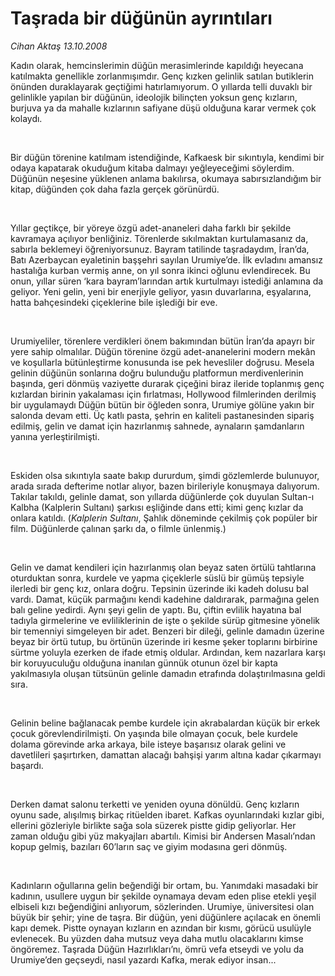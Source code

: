 # Taşrada bir düğünün ayrıntıları

*Cihan Aktaş 13.10.2008*

<div class="taraf_structure_2col_1zq">
<div class="margen_n">



 <p></p><p>Kadın olarak, hemcinslerimin düğün merasimlerinde kapıldığı heyecana katılmakta genellikle zorlanmışımdır. Genç kızken gelinlik satılan butiklerin önünden duraklayarak geçtiğimi hatırlamıyorum. O yıllarda telli duvaklı bir gelinlikle yapılan bir düğünün, ideolojik bilinçten yoksun genç kızların, burjuva ya da mahalle kızlarının safiyane düşü olduğuna karar vermek çok kolaydı. </p><br/>
<p>Bir düğün törenine katılmam istendiğinde, Kafkaesk bir sıkıntıyla, kendimi bir odaya kapatarak okuduğum kitaba dalmayı yeğleyeceğimi söylerdim. Düğünün neşesine yüklenen anlama bakılırsa, okumaya sabırsızlandığım bir kitap, düğünden çok daha fazla gerçek görünürdü. </p><br/>
<p>Yıllar geçtikçe, bir yöreye özgü adet-ananeleri daha farklı bir şekilde kavramaya açılıyor benliğiniz. Törenlerde sıkılmaktan kurtulamasanız da, sabırla beklemeyi öğreniyorsunuz. Bayram tatilinde taşradaydım, İran’da, Batı Azerbaycan eyaletinin başşehri sayılan Urumiye’de. İlk evladını amansız hastalığa kurban vermiş anne, on yıl sonra ikinci oğlunu evlendirecek. Bu onun, yıllar süren ‘kara bayram’larından artık kurtulmayı istediği anlamına da geliyor. Yeni gelin, yeni bir enerjiyle geliyor, yasın duvarlarına, eşyalarına, hatta bahçesindeki çiçeklerine bile işlediği bir eve. </p><br/>
<p>Urumiyeliler, törenlere verdikleri önem bakımından bütün İran’da apayrı bir yere sahip olmalılar. Düğün törenine özgü adet-ananelerini modern mekân ve koşullarla bütünleştirme konusunda ise pek hevesliler doğrusu. Mesela gelinin düğünün sonlarına doğru bulunduğu platformun merdivenlerinin başında, geri dönmüş vaziyette durarak çiçeğini biraz ileride toplanmış genç kızlardan birinin yakalaması için fırlatması, Hollywood filmlerinden derilmiş bir uygulamaydı Düğün bütün bir öğleden sonra, Urumiye gölüne yakın bir salonda devam etti. Üç katlı pasta, şehrin en kaliteli pastanesinden sipariş edilmiş, gelin ve damat için hazırlanmış sahnede, aynaların şamdanların yanına yerleştirilmişti. </p><br/>
<p>Eskiden olsa sıkıntıyla saate bakıp dururdum, şimdi gözlemlerde bulunuyor, arada sırada defterime notlar alıyor, bazen birileriyle konuşmaya dalıyorum. Takılar takıldı, gelinle damat, son yıllarda düğünlerde çok duyulan Sultan-ı Kalbha (Kalplerin Sultanı) şarkısı eşliğinde dans etti; kimi genç kızlar da onlara katıldı. (<i>Kalplerin Sultanı</i>, Şahlık döneminde çekilmiş çok popüler bir film. Düğünlerde çalınan şarkı da, o filmle ünlenmiş.) </p><br/>
<p>Gelin ve damat kendileri için hazırlanmış olan beyaz saten örtülü tahtlarına oturduktan sonra, kurdele ve yapma çiçeklerle süslü bir gümüş tepsiyle ilerledi bir genç kız, onlara doğru. Tepsinin üzerinde iki kadeh dolusu bal vardı. Damat, küçük parmağını kendi kadehine daldırarak, parmağına gelen balı geline yedirdi. Aynı şeyi gelin de yaptı. Bu, çiftin evlilik hayatına bal tadıyla girmelerine ve evliliklerinin de işte o şekilde sürüp gitmesine yönelik bir temenniyi simgeleyen bir adet. Benzeri bir dileği, gelinle damadın üzerine beyaz bir örtü tutup, bu örtünün üzerinde iri kesme şeker toplarını birbirine sürtme yoluyla ezerken de ifade etmiş oldular. Ardından, kem nazarlara karşı bir koruyuculuğu olduğuna inanılan günnük otunun özel bir kapta yakılmasıyla oluşan tütsünün gelinle damadın etrafında dolaştırılmasına geldi sıra. </p><br/>
<p>Gelinin beline bağlanacak pembe kurdele için akrabalardan küçük bir erkek çocuk görevlendirilmişti. On yaşında bile olmayan çocuk, bele kurdele dolama görevinde arka arkaya, bile isteye başarısız olarak gelini ve davetlileri şaşırtırken, damattan alacağı bahşişi yarım altına kadar çıkarmayı başardı. </p><br/>
<p>Derken damat salonu terketti ve yeniden oyuna dönüldü. Genç kızların oyunu sade, alışılmış birkaç ritüelden ibaret. Kafkas oyunlarındaki kızlar gibi, ellerini gözleriyle birlikte sağa sola süzerek pistte gidip geliyorlar. Her zaman olduğu gibi yüz makyajları abartılı. Kimisi bir Andersen Masalı’ndan kopup gelmiş, bazıları 60’ların saç ve giyim modasına geri dönmüş. </p><br/>
<p>Kadınların oğullarına gelin beğendiği bir ortam, bu. Yanımdaki masadaki bir kadının, usullere uygun bir şekilde oynamaya devam eden plise etekli yeşil elbiseli kızı beğendiğini anlıyorum, sözlerinden. Urumiye, üniversitesi olan büyük bir şehir; yine de taşra. Bir düğün, yeni düğünlere açılacak en önemli kapı demek. Pistte oynayan kızların en azından bir kısmı, görücü usulüyle evlenecek. Bu yüzden daha mutsuz veya daha mutlu olacaklarını kimse öngöremez. Taşrada Düğün Hazırlıkları’nı, ömrü vefa etseydi ve yolu da Urumiye’den geçseydi, nasıl yazardı Kafka, merak ediyor insan...</p>

<br/>


<div id="taraf_not">
</div>

</div>


</div>
